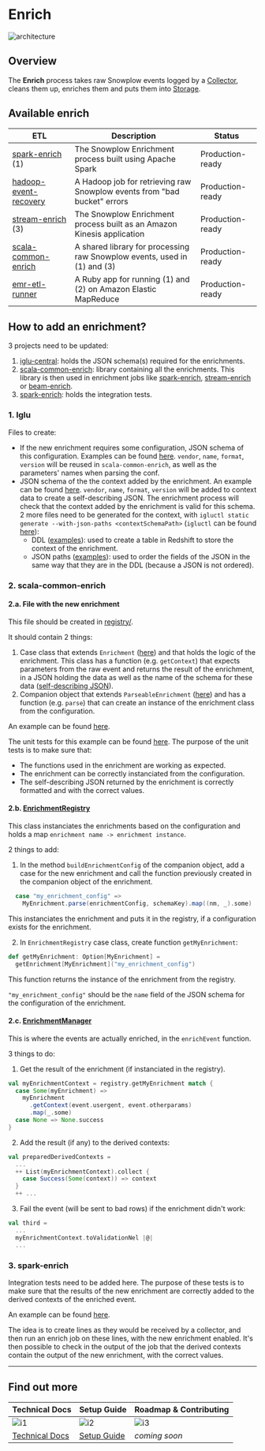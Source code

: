 # Enrich

![architecture][architecture-image]

## Overview

The **Enrich** process takes raw Snowplow events logged by a [Collector][collectors], cleans them up, enriches them and puts them into [Storage][storage].

## Available enrich

| ETL                             | Description                                                              | Status           |
|---------------------------------|--------------------------------------------------------------------------|------------------|
| [spark-enrich][e1] (1)  | The Snowplow Enrichment process built using Apache Spark   | Production-ready |
| [hadoop-event-recovery][e2]    | A Hadoop job for retrieving raw Snowplow events from "bad bucket" errors | Production-ready |
| [stream-enrich][e3] (3)        | The Snowplow Enrichment process built as an Amazon Kinesis application   | Production-ready |
| [scala-common-enrich][e4]      | A shared library for processing raw Snowplow events, used in (1) and (3) | Production-ready |
| [emr-etl-runner][e5]           | A Ruby app for running (1) and (2) on Amazon Elastic MapReduce           | Production-ready |

## How to add an enrichment?

3 projects need to be updated:
1) [iglu-central](https://github.com/snowplow/iglu-central): holds the JSON schema(s) required for the enrichments.
2) [scala-common-enrich](./scala-common-enrich/): library containing all the enrichments. This library is then used in enrichment jobs like [spark-enrich](./spark-enrich/), [stream-enrich](./stream-enrich/) or [beam-enrich](./beam-enrich/).
3) [spark-enrich](./spark-enrich/): holds the integration tests.

### 1. Iglu

Files to create:
- If the new enrichment requires some configuration, JSON schema of this configuration. Examples can be found [here](https://github.com/snowplow/iglu-central/tree/master/schemas/com.snowplowanalytics.snowplow.enrichments/). `vendor`, `name`, `format`, `version` will be reused in `scala-common-enrich`, as well as the parameters' names when parsing the conf. 
- JSON schema of the the context added by the enrichment. An example can be found [here](https://github.com/snowplow/iglu-central/tree/master/schemas/nl.basjes/yauaa_context/jsonschema/1-0-0). `vendor`, `name`, `format`, `version` will be added to context data to create a self-describing JSON. The enrichment process will check that the context added by the enrichment is valid for this schema.
2 more files need to be generated for the context, with `igluctl static generate --with-json-paths <contextSchemaPath>` (`igluctl` can be found [here](https://docs.snowplowanalytics.com/open-source/iglu/igluctl/)): 
  - DDL ([examples](https://github.com/snowplow/iglu-central/tree/master/sql/)): used to create a table in Redshift to store the context of the enrichment.
  - JSON paths ([examples](https://github.com/snowplow/iglu-central/tree/master/jsonpaths/)): used to order the fields of the JSON in the same way that they are in the DDL (because a JSON is not ordered).

### 2. scala-common-enrich

#### 2.a. File with the new enrichment

This file should be created in [registry/](./scala-common-enrich/src/main/scala/com.snowplowanalytics.snowplow.enrich/common/enrichments/registry/).

It should contain 2 things:
1) Case class that extends `Enrichment` ([here](./scala-common-enrich/src/main/scala/com.snowplowanalytics.snowplow.enrich/common/enrichments/registry/enrichments.scala)) and that holds the logic of the enrichment.
This class has a function (e.g. `getContext`) that expects parameters from the raw event and returns the result of the enrichment, in a JSON holding the data as well as the name of the schema for these data ([self-describing JSON](https://snowplowanalytics.com/blog/2014/05/15/introducing-self-describing-jsons/)).
2) Companion object that extends `ParseableEnrichment` ([here](./scala-common-enrich/src/main/scala/com.snowplowanalytics.snowplow.enrich/common/enrichments/registry/enrichments.scala)) and has a function (e.g. `parse`) that can create an instance of the enrichment class from the configuration.

An example can be found [here](./scala-common-enrich/src/main/scala/com.snowplowanalytics.snowplow.enrich/common/enrichments/registry/YauaaEnrichment.scala).

The unit tests for this example can be found [here](./scala-common-enrich/src/test/scala/com.snowplowanalytics.snowplow.enrich.common/enrichments/registry/YauaaEnrichmentSpec.scala). The purpose of the unit tests is to make sure that:
- The functions used in the enrichment are working as expected.
- The enrichment can be correctly instanciated from the configuration.
- The self-describing JSON returned by the enrichment is correctly formatted and with the correct values.

#### 2.b. [EnrichmentRegistry](./scala-common-enrich/src/main/scala/com.snowplowanalytics.snowplow.enrich/common/enrichments/EnrichmentRegistry.scala)

This class instanciates the enrichments based on the configuration and holds a map `enrichment name -> enrichment instance`.

2 things to add:
1) In the method `buildEnrichmentConfig` of the companion object, add a case for the new enrichment and call the function previously created in the companion object of the enrichment.
```scala
  case "my_enrichment_config" =>
    MyEnrichment.parse(enrichmentConfig, schemaKey).map((nm, _).some)
```
This instanciates the enrichment and puts it in the registry, if a configuration exists for the enrichment.

2) In `EnrichmentRegistry` case class, create function `getMyEnrichment`:
```scala
def getMyEnrichment: Option[MyEnrichment] =
  getEnrichment[MyEnrichment]("my_enrichment_config")
```
This function returns the instance of the enrichment from the registry.

`"my_enrichment_config"` should be the `name` field of the JSON schema for the configuration of the enrichment.

#### 2.c. [EnrichmentManager](./scala-common-enrich/src/main/scala/com.snowplowanalytics.snowplow.enrich/common/enrichments/EnrichmentManager.scala)

This is where the events are actually enriched, in the `enrichEvent` function.

3 things to do:
1) Get the result of the enrichment (if instanciated in the registry).
```scala
val myEnrichmentContext = registry.getMyEnrichment match {
  case Some(myEnrichment) =>
    myEnrichment
      .getContext(event.usergent, event.otherparams)
      .map(_.some)
  case None => None.success
}
```
2) Add the result (if any) to the derived contexts:
```scala
val preparedDerivedContexts =
  ...
  ++ List(myEnrichmentContext).collect {
    case Success(Some(context)) => context
  }
  ++ ...
```
3) Fail the event (will be sent to bad rows) if the enrichment didn't work:
```scala
val third =
  ...
  myEnrichmentContext.toValidationNel |@|
  ...
```

### 3. spark-enrich

Integration tests need to be added here.
The purpose of these tests is to make sure that the results of the new enrichment are correctly added to the derived contexts of the enriched event.

An example can be found [here](./spark-enrich/src/test/scala/com.snowplowanalytics.snowplow.enrich.spark/good/YauaaEnrichmentCfLineSpec.scala).

The idea is to create lines as they would be received by a collector, and then run an enrich job on these lines, with the new enrichment enabled.
It's then possible to check in the output of the job that the derived contexts contain the output of the new enrichment, with the correct values.

--------------------------

## Find out more

| Technical Docs              | Setup Guide           | Roadmap & Contributing               |         
|-----------------------------|-----------------------|--------------------------------------|
| ![i1][techdocs-image]      | ![i2][setup-image]   | ![i3][roadmap-image]                |
| [Technical Docs][techdocs] | [Setup Guide][setup] | _coming soon_                        |

[architecture-image]: https://d3i6fms1cm1j0i.cloudfront.net/github-wiki/images/snowplow-architecture-3-enrichment.png
[collectors]: https://github.com/snowplow/snowplow/tree/master/2-collectors
[storage]: https://github.com/snowplow/snowplow/tree/master/4-storage
[e1]: ./spark-enrich/
[e2]: ./hadoop-event-recovery/
[e3]: ./stream-enrich/
[e4]: ./scala-common-enrich/
[e5]: ./emr-etl-runner/
[setup]: https://github.com/snowplow/snowplow/wiki/setting-up-EmrEtlRunner
[techdocs]: https://github.com/snowplow/snowplow/wiki/Enrichment
[techdocs-image]: https://d3i6fms1cm1j0i.cloudfront.net/github/images/techdocs.png
[setup-image]: https://d3i6fms1cm1j0i.cloudfront.net/github/images/setup.png
[roadmap-image]: https://d3i6fms1cm1j0i.cloudfront.net/github/images/roadmap.png
